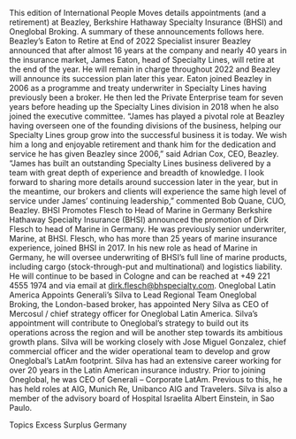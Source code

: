 This edition of International People Moves details appointments (and a retirement) at Beazley, Berkshire Hathaway Specialty Insurance (BHSI) and Oneglobal Broking.
A summary of these announcements follows here.
Beazley’s Eaton to Retire at End of 2022
Specialist insurer Beazley announced that after almost 16 years at the company and nearly 40 years in the insurance market, James Eaton, head of Specialty Lines, will retire at the end of the year. He will remain in charge throughout 2022 and Beazley will announce its succession plan later this year.
Eaton joined Beazley in 2006 as a programme and treaty underwriter in Specialty Lines having previously been a broker. He then led the Private Enterprise team for seven years before heading up the Specialty Lines division in 2018 when he also joined the executive committee.
“James has played a pivotal role at Beazley having overseen one of the founding divisions of the business, helping our Specialty Lines group grow into the successful business it is today. We wish him a long and enjoyable retirement and thank him for the dedication and service he has given Beazley since 2006,” said Adrian Cox, CEO, Beazley.
“James has built an outstanding Specialty Lines business delivered by a team with great depth of experience and breadth of knowledge. I look forward to sharing more details around succession later in the year, but in the meantime, our brokers and clients will experience the same high level of service under James’ continuing leadership,” commented Bob Quane, CUO, Beazley.
BHSI Promotes Flesch to Head of Marine in Germany
Berkshire Hathaway Specialty Insurance (BHSI) announced the promotion of Dirk Flesch to head of Marine in Germany. He was previously senior underwriter, Marine, at BHSI.
Flesch, who has more than 25 years of marine insurance experience, joined BHSI in 2017. In his new role as head of Marine in Germany, he will oversee underwriting of BHSI’s full line of marine products, including cargo (stock-through-put and multinational) and logistics liability.
He will continue to be based in Cologne and can be reached at +49 221 4555 1974 and via email at dirk.flesch@bhspecialty.com.
Oneglobal Latin America Appoints Generali’s Silva to Lead Regional Team
Oneglobal Broking, the London-based broker, has appointed Nery Silva as CEO of Mercosul / chief strategy officer for Oneglobal Latin America.
Silva’s appointment will contribute to Oneglobal’s strategy to build out its operations across the region and will be another step towards its ambitious growth plans. Silva will be working closely with Jose Miguel Gonzalez, chief commercial officer and the wider operational team to develop and grow Oneglobal’s LatAm footprint.
Silva has had an extensive career working for over 20 years in the Latin American insurance industry. Prior to joining Oneglobal, he was CEO of Generali – Corporate LatAm. Previous to this, he has held roles at AIG, Munich Re, Unibanco AIG and Travelers. Silva is also a member of the advisory board of Hospital Israelita Albert Einstein, in Sao Paulo.

Topics
Excess Surplus
Germany
